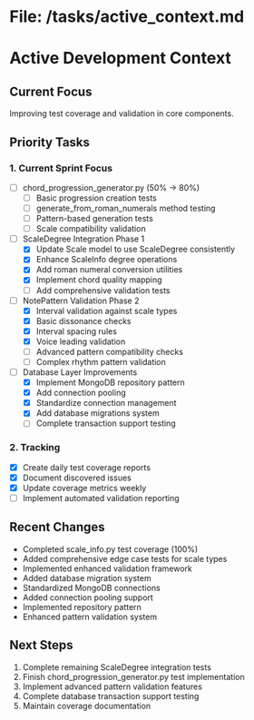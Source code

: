 # File: /tasks/active_context.md

# Active Development Context

## Current Focus
Improving test coverage and validation in core components.

## Priority Tasks

### 1. Current Sprint Focus
- [ ] chord_progression_generator.py (50% → 80%)
  - [ ] Basic progression creation tests
  - [ ] generate_from_roman_numerals method testing
  - [ ] Pattern-based generation tests
  - [ ] Scale compatibility validation

- [ ] ScaleDegree Integration Phase 1
  - [x] Update Scale model to use ScaleDegree consistently
  - [x] Enhance ScaleInfo degree operations
  - [x] Add roman numeral conversion utilities
  - [x] Implement chord quality mapping
  - [ ] Add comprehensive validation tests

- [ ] NotePattern Validation Phase 2
  - [x] Interval validation against scale types
  - [x] Basic dissonance checks
  - [x] Interval spacing rules
  - [x] Voice leading validation
  - [ ] Advanced pattern compatibility checks
  - [ ] Complex rhythm pattern validation

- [ ] Database Layer Improvements
  - [x] Implement MongoDB repository pattern
  - [x] Add connection pooling
  - [x] Standardize connection management
  - [x] Add database migrations system
  - [ ] Complete transaction support testing

### 2. Tracking
- [x] Create daily test coverage reports
- [x] Document discovered issues
- [x] Update coverage metrics weekly
- [ ] Implement automated validation reporting

## Recent Changes
- Completed scale_info.py test coverage (100%)
- Added comprehensive edge case tests for scale types
- Implemented enhanced validation framework
- Added database migration system
- Standardized MongoDB connections
- Added connection pooling support
- Implemented repository pattern
- Enhanced pattern validation system

## Next Steps
1. Complete remaining ScaleDegree integration tests
2. Finish chord_progression_generator.py test implementation
3. Implement advanced pattern validation features
4. Complete database transaction support testing
5. Maintain coverage documentation
